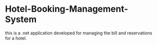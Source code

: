 # Hotel-Booking-Management-System
this is a .net application developed for managing the bill and reservations for a hotel. 
